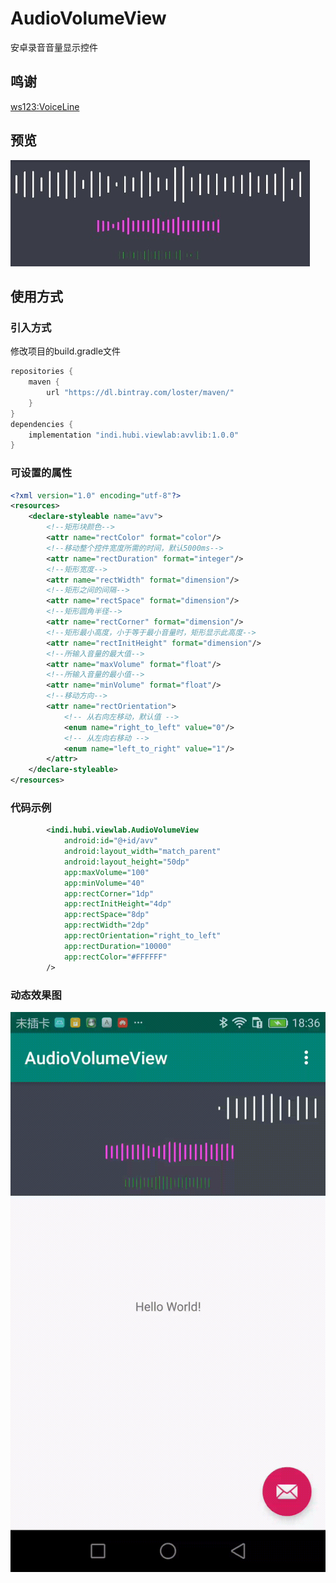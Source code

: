 # AudioVolumeView
安卓录音音量显示控件

## 鸣谢
[ws123:VoiceLine](https://github.com/ws123/VoiceLine)

## 预览
![预览图](https://github.com/LostHubi/AudioVolumeView/blob/master/preview_capture.png)

## 使用方式

### 引入方式
修改项目的build.gradle文件
```groovy
repositories {
    maven { 
        url "https://dl.bintray.com/loster/maven/" 
    }
}
dependencies {
    implementation "indi.hubi.viewlab:avvlib:1.0.0"
}
```

### 可设置的属性
```xml
<?xml version="1.0" encoding="utf-8"?>
<resources>
    <declare-styleable name="avv">
        <!--矩形块颜色-->
        <attr name="rectColor" format="color"/>
        <!--移动整个控件宽度所需的时间，默认5000ms-->
        <attr name="rectDuration" format="integer"/>
        <!--矩形宽度-->
        <attr name="rectWidth" format="dimension"/>
        <!--矩形之间的间隔-->
        <attr name="rectSpace" format="dimension"/>
        <!--矩形圆角半径-->
        <attr name="rectCorner" format="dimension"/>
        <!--矩形最小高度，小于等于最小音量时，矩形显示此高度-->
        <attr name="rectInitHeight" format="dimension"/>
        <!--所输入音量的最大值-->
        <attr name="maxVolume" format="float"/>
        <!--所输入音量的最小值-->
        <attr name="minVolume" format="float"/>
        <!--移动方向-->
        <attr name="rectOrientation">
            <!-- 从右向左移动，默认值 -->
            <enum name="right_to_left" value="0"/>
            <!-- 从左向右移动 -->
            <enum name="left_to_right" value="1"/>
        </attr>
    </declare-styleable>
</resources>
```
### 代码示例
```xml
        <indi.hubi.viewlab.AudioVolumeView
            android:id="@+id/avv"
            android:layout_width="match_parent"
            android:layout_height="50dp"
            app:maxVolume="100"
            app:minVolume="40"
            app:rectCorner="1dp"
            app:rectInitHeight="4dp"
            app:rectSpace="8dp"
            app:rectWidth="2dp"
            app:rectOrientation="right_to_left"
            app:rectDuration="10000"
            app:rectColor="#FFFFFF"
        />
```

### 动态效果图
 ![image](https://github.com/LostHubi/AudioVolumeView/blob/master/preview.gif)
 
